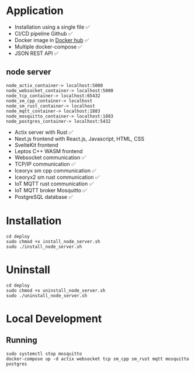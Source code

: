 # Application
- Installation using a single file ✅
- CI/CD pipeline Github ✅
- Docker image in [Docker hub](https://hub.docker.com/repositories/lp02781) ✅
- Multiple docker-compose ✅
- JSON REST API ✅

## node server
```
node_actix_container-> localhost:5000       
node_websocket_container-> localhost:5000      
node_tcp_container-> localhost:65432        
node_sm_cpp_container-> localhost          
node_sm_rust_container-> localhost          
node_mqtt_container-> localhost:1883        
node_mosquitto_container-> localhost:1883
node_postgres_container-> localhost:5432 
```

- Actix server with Rust ✅
- Next.js frontend with React.js, Javascript, HTML, CSS
- SvelteKit frontend
- Leptos C++ WASM frontend 
- Websocket communication ✅
- TCP/IP communication ✅
- Iceoryx sm cpp communication ✅
- Iceoryx2 sm rust communication ✅
- IoT MQTT rust communication ✅
- IoT MQTT broker Mosquitto ✅
- PostgreSQL database ✅

# Installation
```
cd deploy
sudo chmod +x install_node_server.sh
sudo ./install_node_server.sh
```

# Uninstall
```
cd deploy
sudo chmod +x uninstall_node_server.sh
sudo ./uninstall_node_server.sh
```

# Local Development

## Running 
```
sudo systemctl stop mosquitto
docker-compose up -d actix websocket tcp sm_cpp sm_rust mqtt mosquitto postgres
```
